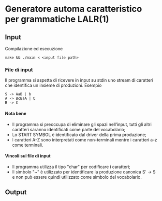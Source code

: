 # Generatore automa caratteristico per grammatiche LALR(1)

## Input

Compilazione ed esecuzione
```console
make && ./main < <input file path>
```
### File di input

Il programma si aspetta di ricevere in input su stdin uno stream di caratteri che identifica un insieme di produzioni. 
Esempio
```console
S -> AaB | b
A -> BcBaA | Ɛ
B -> Ɛ
```
#### Nota bene
* Il programma si preoccupa di eliminare gli spazi nell'input, tutti gli altri caratteri saranno identificati come parte del vocabolario;
* Lo START SYMBOL è identificato dal driver della prima produzione;
* I caratteri A-Z sono interpretati come non-terminali mentre i caratteri a-z come terminali.

#### Vincoli sul file di input
* Il programma utilizza il tipo "char" per codificare i caratteri;
* Il simbolo "~" è utilizzato per identificare la produzione canonica S' -> S e non può essere quindi utilizzato come simbolo del vocabolario.

## Output

